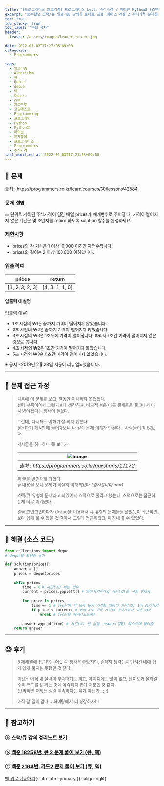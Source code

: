 ```yaml
---
title: "[프로그래머스 알고리즘] 프로그래머스 Lv.2: 주식가격 / 파이썬 Python3 (스택/큐)"
excerpt: "공부했던 스택/큐 알고리즘 강의를 토대로 프로그래머스 레벨 2 주식가격 문제를 파이썬으로 풀어보았다."
toc: true
toc_sticky: true
toc_label: "주요 목차"
header:
  teaser: /assets/images/header_teaser.jpg

date: 2022-01-03T17:27:05+09:00
categories:
  - Programmers

tags:
  - 알고리즘
  - Algorithm
  - 큐
  - Queue
  - deque
  - 덱
  - Stack
  - 스택
  - 자료구조
  - 코딩테스트
  - Programming
  - 프로그래밍
  - Python
  - Python3
  - 파이썬
  - 문제풀이
  - 프로그래머스
  - Programmers
  - 주식가격
last_modified_at: 2022-01-03T17:27:05+09:00
---
```


## 🔔 문제

출처 : <https://programmers.co.kr/learn/courses/30/lessons/42584>

### 문제 설명

초 단위로 기록된 주식가격이 담긴 배열 prices가 매개변수로 주어질 때, 가격이 떨어지지 않은 기간은 몇 초인지를 return 하도록 solution 함수를 완성하세요.

### 제한사항

- prices의 각 가격은 1 이상 10,000 이하인 자연수입니다.
- prices의 길이는 2 이상 100,000 이하입니다.

### 입출력 예

| prices          | return          |
| --------------- | --------------- |
| [1, 2, 3, 2, 3] | [4, 3, 1, 1, 0] |

#### 입출력 예 설명

입출력 예 #1

- 1초 시점의 ₩1은 끝까지 가격이 떨어지지 않았습니다.
- 2초 시점의 ₩2은 끝까지 가격이 떨어지지 않았습니다.
- 3초 시점의 ₩3은 1초뒤에 가격이 떨어집니다. 따라서 1초간 가격이 떨어지지 않은 것으로 봅니다.
- 4초 시점의 ₩2은 1초간 가격이 떨어지지 않았습니다.
- 5초 시점의 ₩3은 0초간 가격이 떨어지지 않았습니다.

※ 공지 - 2019년 2월 28일 지문이 리뉴얼되었습니다.

---

## 📝 문제 접근 과정

>처음에 이 문제를 보고, 한동안 이해하지 못했었다.<br>실력 부족이어서 그런가보다 생각하고, 비교적 쉬운 다른 문제들을 풀고나서 다시 봐야겠다는 생각이 들었다.
>
>그런데, 다시봐도 이해가 잘 되지 않았다.<br>질문하기 게시판에 들어가보니 나 같이 문제 이해가 안된다는 사람들이 참 많았다.
>
>게시글을 하나하나 쭉 보다가
>
>| ![image](https://user-images.githubusercontent.com/78403443/147909676-1c7f9776-c641-4292-a838-ef33607b6e94.png) |
>| :----------------------------------------------------------: |
>|     *출처 : <https://programmers.co.kr/questions/12172>*     |
>
>위 글을 발견하게 되었다.<br>글 내용을 보니 문제가 확실히 이해되었다 *(감사합니다 ㅠㅠ)*
>
>스택/큐 유형의 문제라고 되있어서 스택으로 풀려고 했는데, 스택으로는 접근하는게 너무 어려웠다.
>
>결국 고민고민하다가 deque을 이용해서 큐 유형의 문제들을 풀었듯이 접근하면, 보다 쉽게 풀 수 있을 것 같아서 그렇게 접근하였고, 마침내 풀 수 있었다.

---

## 🔐 해결 (소스 코드)

```python
from collections import deque
# deque을 활용한 풀이

def solution(prices):
    answer = []
    prices = deque(prices)
    
    while prices:
        time = 0 # 시간(초) 세는 변수
        current = prices.popleft() # 떨어지기까지의 시간(초)을 구할 현재가
        
        for price in prices:
            time += 1 # for문이 한 바퀴 돌기 시작할 때마다 시간(초) 1씩 증가시키고,
            if price < current: # 만약 x초 뒤의 가격이 현재가보다 적은 경우
                break # for문을 빠져나오도록!
                
        answer.append(time) # 시간(초) 센 값을 answer(정답) 리스트에 넣어줌   
    return answer
```

---

## 😓 후기

> 문제해결에 접근하는 머릿 속 생각은 좋았지만, 솔직히 생각만큼 단시간 내에 쉽게 쉽게 풀지는 못했던 것 같다.
>
> 이것은 아직 내 실력이 부족하기도 하고, 아이디어도 많이 없고, 난이도가 올라갈수록 코드를 잘 짜는 것에 익숙하지 않기 때문인 것 같다.<BR>(요약하면 어쨋든 실력 부족하다는 얘기 아닌가...;;;)
>
> 아직 갈 길이 멀다... 화이팅해서 더 성장하자!!!

---

## 👣 참고하기

### ⓐ [스택/큐 강의 정리노트 보기](https://iceman-brandon.github.io/algorithm/%EC%8A%A4%ED%83%9D-&-%ED%81%90/)

### ⓑ [백준 18258번: 큐 2 문제 풀이 보기 (큐, 덱)](https://iceman-brandon.github.io/boj/%EB%B0%B1%EC%A4%80_18258%EB%B2%88_%ED%81%902_%EB%AC%B8%EC%A0%9C/)

### ⓒ [백준 2164번: 카드2 문제 풀이 보기 (큐, 덱)](https://iceman-brandon.github.io/boj/%EB%B0%B1%EC%A4%80_2164%EB%B2%88_%EC%B9%B4%EB%93%9C2/)

[맨 위로 이동하기](#){: .btn .btn--primary }{: .align-right}